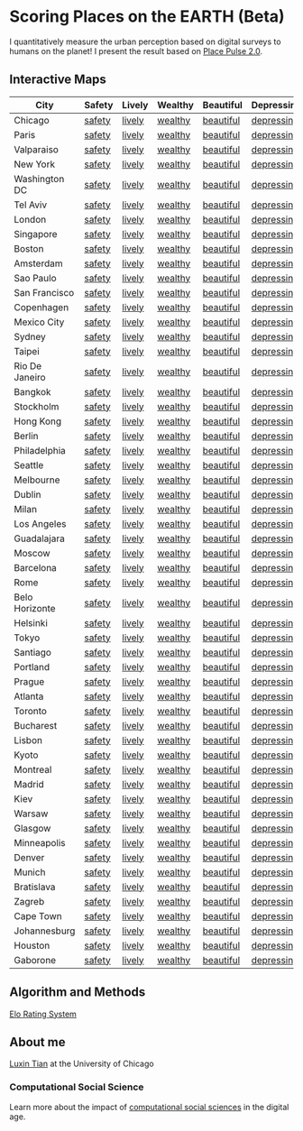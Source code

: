 # Scoring Places on the EARTH (Beta)

I quantitatively measure the urban perception based on digital surveys to humans on the planet! I present the result based on [Place Pulse 2.0](http://pulse.media.mit.edu/vision/). 


## Interactive Maps
 |City  |Safety|Lively|Wealthy|Beautiful|Depressing|Boring|
 |-|-|-|-|-|-|-|
 | Chicago | [safety](https://luxin-tian.github.io/Scoring-Neighborhoods-on-the-Earth/safety/pp2_Chicagosafety.html) | [lively](https://luxin-tian.github.io/Scoring-Neighborhoods-on-the-Earth/lively/pp2_Chicagolively.html) | [wealthy](https://luxin-tian.github.io/Scoring-Neighborhoods-on-the-Earth/wealthy/pp2_Chicagowealthy.html) | [beautiful](https://luxin-tian.github.io/Scoring-Neighborhoods-on-the-Earth/beautiful/pp2_Chicagobeautiful.html) | [depressing](https://luxin-tian.github.io/Scoring-Neighborhoods-on-the-Earth/depressing/pp2_Chicagodepressing.html) | [boring](https://luxin-tian.github.io/Scoring-Neighborhoods-on-the-Earth/boring/pp2_Chicagoboring.html) | 
 | Paris | [safety](https://luxin-tian.github.io/Scoring-Neighborhoods-on-the-Earth/safety/pp2_Parissafety.html) | [lively](https://luxin-tian.github.io/Scoring-Neighborhoods-on-the-Earth/lively/pp2_Parislively.html) | [wealthy](https://luxin-tian.github.io/Scoring-Neighborhoods-on-the-Earth/wealthy/pp2_Pariswealthy.html) | [beautiful](https://luxin-tian.github.io/Scoring-Neighborhoods-on-the-Earth/beautiful/pp2_Parisbeautiful.html) | [depressing](https://luxin-tian.github.io/Scoring-Neighborhoods-on-the-Earth/depressing/pp2_Parisdepressing.html) | [boring](https://luxin-tian.github.io/Scoring-Neighborhoods-on-the-Earth/boring/pp2_Parisboring.html) | 
 | Valparaiso | [safety](https://luxin-tian.github.io/Scoring-Neighborhoods-on-the-Earth/safety/pp2_Valparaisosafety.html) | [lively](https://luxin-tian.github.io/Scoring-Neighborhoods-on-the-Earth/lively/pp2_Valparaisolively.html) | [wealthy](https://luxin-tian.github.io/Scoring-Neighborhoods-on-the-Earth/wealthy/pp2_Valparaisowealthy.html) | [beautiful](https://luxin-tian.github.io/Scoring-Neighborhoods-on-the-Earth/beautiful/pp2_Valparaisobeautiful.html) | [depressing](https://luxin-tian.github.io/Scoring-Neighborhoods-on-the-Earth/depressing/pp2_Valparaisodepressing.html) | [boring](https://luxin-tian.github.io/Scoring-Neighborhoods-on-the-Earth/boring/pp2_Valparaisoboring.html) | 
 | New York | [safety](https://luxin-tian.github.io/Scoring-Neighborhoods-on-the-Earth/safety/pp2_New%20Yorksafety.html) | [lively](https://luxin-tian.github.io/Scoring-Neighborhoods-on-the-Earth/lively/pp2_New%20Yorklively.html) | [wealthy](https://luxin-tian.github.io/Scoring-Neighborhoods-on-the-Earth/wealthy/pp2_New%20Yorkwealthy.html) | [beautiful](https://luxin-tian.github.io/Scoring-Neighborhoods-on-the-Earth/beautiful/pp2_New%20Yorkbeautiful.html) | [depressing](https://luxin-tian.github.io/Scoring-Neighborhoods-on-the-Earth/depressing/pp2_New%20Yorkdepressing.html) | [boring](https://luxin-tian.github.io/Scoring-Neighborhoods-on-the-Earth/boring/pp2_New%20Yorkboring.html) | 
 | Washington DC | [safety](https://luxin-tian.github.io/Scoring-Neighborhoods-on-the-Earth/safety/pp2_Washington%20DCsafety.html) | [lively](https://luxin-tian.github.io/Scoring-Neighborhoods-on-the-Earth/lively/pp2_Washington%20DClively.html) | [wealthy](https://luxin-tian.github.io/Scoring-Neighborhoods-on-the-Earth/wealthy/pp2_Washington%20DCwealthy.html) | [beautiful](https://luxin-tian.github.io/Scoring-Neighborhoods-on-the-Earth/beautiful/pp2_Washington%20DCbeautiful.html) | [depressing](https://luxin-tian.github.io/Scoring-Neighborhoods-on-the-Earth/depressing/pp2_Washington%20DCdepressing.html) | [boring](https://luxin-tian.github.io/Scoring-Neighborhoods-on-the-Earth/boring/pp2_Washington%20DCboring.html) | 
 | Tel Aviv | [safety](https://luxin-tian.github.io/Scoring-Neighborhoods-on-the-Earth/safety/pp2_Tel%20Avivsafety.html) | [lively](https://luxin-tian.github.io/Scoring-Neighborhoods-on-the-Earth/lively/pp2_Tel%20Avivlively.html) | [wealthy](https://luxin-tian.github.io/Scoring-Neighborhoods-on-the-Earth/wealthy/pp2_Tel%20Avivwealthy.html) | [beautiful](https://luxin-tian.github.io/Scoring-Neighborhoods-on-the-Earth/beautiful/pp2_Tel%20Avivbeautiful.html) | [depressing](https://luxin-tian.github.io/Scoring-Neighborhoods-on-the-Earth/depressing/pp2_Tel%20Avivdepressing.html) | [boring](https://luxin-tian.github.io/Scoring-Neighborhoods-on-the-Earth/boring/pp2_Tel%20Avivboring.html) | 
 | London | [safety](https://luxin-tian.github.io/Scoring-Neighborhoods-on-the-Earth/safety/pp2_Londonsafety.html) | [lively](https://luxin-tian.github.io/Scoring-Neighborhoods-on-the-Earth/lively/pp2_Londonlively.html) | [wealthy](https://luxin-tian.github.io/Scoring-Neighborhoods-on-the-Earth/wealthy/pp2_Londonwealthy.html) | [beautiful](https://luxin-tian.github.io/Scoring-Neighborhoods-on-the-Earth/beautiful/pp2_Londonbeautiful.html) | [depressing](https://luxin-tian.github.io/Scoring-Neighborhoods-on-the-Earth/depressing/pp2_Londondepressing.html) | [boring](https://luxin-tian.github.io/Scoring-Neighborhoods-on-the-Earth/boring/pp2_Londonboring.html) | 
 | Singapore | [safety](https://luxin-tian.github.io/Scoring-Neighborhoods-on-the-Earth/safety/pp2_Singaporesafety.html) | [lively](https://luxin-tian.github.io/Scoring-Neighborhoods-on-the-Earth/lively/pp2_Singaporelively.html) | [wealthy](https://luxin-tian.github.io/Scoring-Neighborhoods-on-the-Earth/wealthy/pp2_Singaporewealthy.html) | [beautiful](https://luxin-tian.github.io/Scoring-Neighborhoods-on-the-Earth/beautiful/pp2_Singaporebeautiful.html) | [depressing](https://luxin-tian.github.io/Scoring-Neighborhoods-on-the-Earth/depressing/pp2_Singaporedepressing.html) | [boring](https://luxin-tian.github.io/Scoring-Neighborhoods-on-the-Earth/boring/pp2_Singaporeboring.html) | 
 | Boston | [safety](https://luxin-tian.github.io/Scoring-Neighborhoods-on-the-Earth/safety/pp2_Bostonsafety.html) | [lively](https://luxin-tian.github.io/Scoring-Neighborhoods-on-the-Earth/lively/pp2_Bostonlively.html) | [wealthy](https://luxin-tian.github.io/Scoring-Neighborhoods-on-the-Earth/wealthy/pp2_Bostonwealthy.html) | [beautiful](https://luxin-tian.github.io/Scoring-Neighborhoods-on-the-Earth/beautiful/pp2_Bostonbeautiful.html) | [depressing](https://luxin-tian.github.io/Scoring-Neighborhoods-on-the-Earth/depressing/pp2_Bostondepressing.html) | [boring](https://luxin-tian.github.io/Scoring-Neighborhoods-on-the-Earth/boring/pp2_Bostonboring.html) | 
 | Amsterdam | [safety](https://luxin-tian.github.io/Scoring-Neighborhoods-on-the-Earth/safety/pp2_Amsterdamsafety.html) | [lively](https://luxin-tian.github.io/Scoring-Neighborhoods-on-the-Earth/lively/pp2_Amsterdamlively.html) | [wealthy](https://luxin-tian.github.io/Scoring-Neighborhoods-on-the-Earth/wealthy/pp2_Amsterdamwealthy.html) | [beautiful](https://luxin-tian.github.io/Scoring-Neighborhoods-on-the-Earth/beautiful/pp2_Amsterdambeautiful.html) | [depressing](https://luxin-tian.github.io/Scoring-Neighborhoods-on-the-Earth/depressing/pp2_Amsterdamdepressing.html) | [boring](https://luxin-tian.github.io/Scoring-Neighborhoods-on-the-Earth/boring/pp2_Amsterdamboring.html) | 
 | Sao Paulo | [safety](https://luxin-tian.github.io/Scoring-Neighborhoods-on-the-Earth/safety/pp2_Sao%20Paulosafety.html) | [lively](https://luxin-tian.github.io/Scoring-Neighborhoods-on-the-Earth/lively/pp2_Sao%20Paulolively.html) | [wealthy](https://luxin-tian.github.io/Scoring-Neighborhoods-on-the-Earth/wealthy/pp2_Sao%20Paulowealthy.html) | [beautiful](https://luxin-tian.github.io/Scoring-Neighborhoods-on-the-Earth/beautiful/pp2_Sao%20Paulobeautiful.html) | [depressing](https://luxin-tian.github.io/Scoring-Neighborhoods-on-the-Earth/depressing/pp2_Sao%20Paulodepressing.html) | [boring](https://luxin-tian.github.io/Scoring-Neighborhoods-on-the-Earth/boring/pp2_Sao%20Pauloboring.html) | 
 | San Francisco | [safety](https://luxin-tian.github.io/Scoring-Neighborhoods-on-the-Earth/safety/pp2_San%20Franciscosafety.html) | [lively](https://luxin-tian.github.io/Scoring-Neighborhoods-on-the-Earth/lively/pp2_San%20Franciscolively.html) | [wealthy](https://luxin-tian.github.io/Scoring-Neighborhoods-on-the-Earth/wealthy/pp2_San%20Franciscowealthy.html) | [beautiful](https://luxin-tian.github.io/Scoring-Neighborhoods-on-the-Earth/beautiful/pp2_San%20Franciscobeautiful.html) | [depressing](https://luxin-tian.github.io/Scoring-Neighborhoods-on-the-Earth/depressing/pp2_San%20Franciscodepressing.html) | [boring](https://luxin-tian.github.io/Scoring-Neighborhoods-on-the-Earth/boring/pp2_San%20Franciscoboring.html) | 
 | Copenhagen | [safety](https://luxin-tian.github.io/Scoring-Neighborhoods-on-the-Earth/safety/pp2_Copenhagensafety.html) | [lively](https://luxin-tian.github.io/Scoring-Neighborhoods-on-the-Earth/lively/pp2_Copenhagenlively.html) | [wealthy](https://luxin-tian.github.io/Scoring-Neighborhoods-on-the-Earth/wealthy/pp2_Copenhagenwealthy.html) | [beautiful](https://luxin-tian.github.io/Scoring-Neighborhoods-on-the-Earth/beautiful/pp2_Copenhagenbeautiful.html) | [depressing](https://luxin-tian.github.io/Scoring-Neighborhoods-on-the-Earth/depressing/pp2_Copenhagendepressing.html) | [boring](https://luxin-tian.github.io/Scoring-Neighborhoods-on-the-Earth/boring/pp2_Copenhagenboring.html) | 
 | Mexico City | [safety](https://luxin-tian.github.io/Scoring-Neighborhoods-on-the-Earth/safety/pp2_Mexico%20Citysafety.html) | [lively](https://luxin-tian.github.io/Scoring-Neighborhoods-on-the-Earth/lively/pp2_Mexico%20Citylively.html) | [wealthy](https://luxin-tian.github.io/Scoring-Neighborhoods-on-the-Earth/wealthy/pp2_Mexico%20Citywealthy.html) | [beautiful](https://luxin-tian.github.io/Scoring-Neighborhoods-on-the-Earth/beautiful/pp2_Mexico%20Citybeautiful.html) | [depressing](https://luxin-tian.github.io/Scoring-Neighborhoods-on-the-Earth/depressing/pp2_Mexico%20Citydepressing.html) | [boring](https://luxin-tian.github.io/Scoring-Neighborhoods-on-the-Earth/boring/pp2_Mexico%20Cityboring.html) | 
 | Sydney | [safety](https://luxin-tian.github.io/Scoring-Neighborhoods-on-the-Earth/safety/pp2_Sydneysafety.html) | [lively](https://luxin-tian.github.io/Scoring-Neighborhoods-on-the-Earth/lively/pp2_Sydneylively.html) | [wealthy](https://luxin-tian.github.io/Scoring-Neighborhoods-on-the-Earth/wealthy/pp2_Sydneywealthy.html) | [beautiful](https://luxin-tian.github.io/Scoring-Neighborhoods-on-the-Earth/beautiful/pp2_Sydneybeautiful.html) | [depressing](https://luxin-tian.github.io/Scoring-Neighborhoods-on-the-Earth/depressing/pp2_Sydneydepressing.html) | [boring](https://luxin-tian.github.io/Scoring-Neighborhoods-on-the-Earth/boring/pp2_Sydneyboring.html) | 
 | Taipei | [safety](https://luxin-tian.github.io/Scoring-Neighborhoods-on-the-Earth/safety/pp2_Taipeisafety.html) | [lively](https://luxin-tian.github.io/Scoring-Neighborhoods-on-the-Earth/lively/pp2_Taipeilively.html) | [wealthy](https://luxin-tian.github.io/Scoring-Neighborhoods-on-the-Earth/wealthy/pp2_Taipeiwealthy.html) | [beautiful](https://luxin-tian.github.io/Scoring-Neighborhoods-on-the-Earth/beautiful/pp2_Taipeibeautiful.html) | [depressing](https://luxin-tian.github.io/Scoring-Neighborhoods-on-the-Earth/depressing/pp2_Taipeidepressing.html) | [boring](https://luxin-tian.github.io/Scoring-Neighborhoods-on-the-Earth/boring/pp2_Taipeiboring.html) | 
 | Rio De Janeiro | [safety](https://luxin-tian.github.io/Scoring-Neighborhoods-on-the-Earth/safety/pp2_Rio%20De%20Janeirosafety.html) | [lively](https://luxin-tian.github.io/Scoring-Neighborhoods-on-the-Earth/lively/pp2_Rio%20De%20Janeirolively.html) | [wealthy](https://luxin-tian.github.io/Scoring-Neighborhoods-on-the-Earth/wealthy/pp2_Rio%20De%20Janeirowealthy.html) | [beautiful](https://luxin-tian.github.io/Scoring-Neighborhoods-on-the-Earth/beautiful/pp2_Rio%20De%20Janeirobeautiful.html) | [depressing](https://luxin-tian.github.io/Scoring-Neighborhoods-on-the-Earth/depressing/pp2_Rio%20De%20Janeirodepressing.html) | [boring](https://luxin-tian.github.io/Scoring-Neighborhoods-on-the-Earth/boring/pp2_Rio%20De%20Janeiroboring.html) | 
 | Bangkok | [safety](https://luxin-tian.github.io/Scoring-Neighborhoods-on-the-Earth/safety/pp2_Bangkoksafety.html) | [lively](https://luxin-tian.github.io/Scoring-Neighborhoods-on-the-Earth/lively/pp2_Bangkoklively.html) | [wealthy](https://luxin-tian.github.io/Scoring-Neighborhoods-on-the-Earth/wealthy/pp2_Bangkokwealthy.html) | [beautiful](https://luxin-tian.github.io/Scoring-Neighborhoods-on-the-Earth/beautiful/pp2_Bangkokbeautiful.html) | [depressing](https://luxin-tian.github.io/Scoring-Neighborhoods-on-the-Earth/depressing/pp2_Bangkokdepressing.html) | [boring](https://luxin-tian.github.io/Scoring-Neighborhoods-on-the-Earth/boring/pp2_Bangkokboring.html) | 
 | Stockholm | [safety](https://luxin-tian.github.io/Scoring-Neighborhoods-on-the-Earth/safety/pp2_Stockholmsafety.html) | [lively](https://luxin-tian.github.io/Scoring-Neighborhoods-on-the-Earth/lively/pp2_Stockholmlively.html) | [wealthy](https://luxin-tian.github.io/Scoring-Neighborhoods-on-the-Earth/wealthy/pp2_Stockholmwealthy.html) | [beautiful](https://luxin-tian.github.io/Scoring-Neighborhoods-on-the-Earth/beautiful/pp2_Stockholmbeautiful.html) | [depressing](https://luxin-tian.github.io/Scoring-Neighborhoods-on-the-Earth/depressing/pp2_Stockholmdepressing.html) | [boring](https://luxin-tian.github.io/Scoring-Neighborhoods-on-the-Earth/boring/pp2_Stockholmboring.html) | 
 | Hong Kong | [safety](https://luxin-tian.github.io/Scoring-Neighborhoods-on-the-Earth/safety/pp2_Hong%20Kongsafety.html) | [lively](https://luxin-tian.github.io/Scoring-Neighborhoods-on-the-Earth/lively/pp2_Hong%20Konglively.html) | [wealthy](https://luxin-tian.github.io/Scoring-Neighborhoods-on-the-Earth/wealthy/pp2_Hong%20Kongwealthy.html) | [beautiful](https://luxin-tian.github.io/Scoring-Neighborhoods-on-the-Earth/beautiful/pp2_Hong%20Kongbeautiful.html) | [depressing](https://luxin-tian.github.io/Scoring-Neighborhoods-on-the-Earth/depressing/pp2_Hong%20Kongdepressing.html) | [boring](https://luxin-tian.github.io/Scoring-Neighborhoods-on-the-Earth/boring/pp2_Hong%20Kongboring.html) | 
 | Berlin | [safety](https://luxin-tian.github.io/Scoring-Neighborhoods-on-the-Earth/safety/pp2_Berlinsafety.html) | [lively](https://luxin-tian.github.io/Scoring-Neighborhoods-on-the-Earth/lively/pp2_Berlinlively.html) | [wealthy](https://luxin-tian.github.io/Scoring-Neighborhoods-on-the-Earth/wealthy/pp2_Berlinwealthy.html) | [beautiful](https://luxin-tian.github.io/Scoring-Neighborhoods-on-the-Earth/beautiful/pp2_Berlinbeautiful.html) | [depressing](https://luxin-tian.github.io/Scoring-Neighborhoods-on-the-Earth/depressing/pp2_Berlindepressing.html) | [boring](https://luxin-tian.github.io/Scoring-Neighborhoods-on-the-Earth/boring/pp2_Berlinboring.html) | 
 | Philadelphia | [safety](https://luxin-tian.github.io/Scoring-Neighborhoods-on-the-Earth/safety/pp2_Philadelphiasafety.html) | [lively](https://luxin-tian.github.io/Scoring-Neighborhoods-on-the-Earth/lively/pp2_Philadelphialively.html) | [wealthy](https://luxin-tian.github.io/Scoring-Neighborhoods-on-the-Earth/wealthy/pp2_Philadelphiawealthy.html) | [beautiful](https://luxin-tian.github.io/Scoring-Neighborhoods-on-the-Earth/beautiful/pp2_Philadelphiabeautiful.html) | [depressing](https://luxin-tian.github.io/Scoring-Neighborhoods-on-the-Earth/depressing/pp2_Philadelphiadepressing.html) | [boring](https://luxin-tian.github.io/Scoring-Neighborhoods-on-the-Earth/boring/pp2_Philadelphiaboring.html) | 
 | Seattle | [safety](https://luxin-tian.github.io/Scoring-Neighborhoods-on-the-Earth/safety/pp2_Seattlesafety.html) | [lively](https://luxin-tian.github.io/Scoring-Neighborhoods-on-the-Earth/lively/pp2_Seattlelively.html) | [wealthy](https://luxin-tian.github.io/Scoring-Neighborhoods-on-the-Earth/wealthy/pp2_Seattlewealthy.html) | [beautiful](https://luxin-tian.github.io/Scoring-Neighborhoods-on-the-Earth/beautiful/pp2_Seattlebeautiful.html) | [depressing](https://luxin-tian.github.io/Scoring-Neighborhoods-on-the-Earth/depressing/pp2_Seattledepressing.html) | [boring](https://luxin-tian.github.io/Scoring-Neighborhoods-on-the-Earth/boring/pp2_Seattleboring.html) | 
 | Melbourne | [safety](https://luxin-tian.github.io/Scoring-Neighborhoods-on-the-Earth/safety/pp2_Melbournesafety.html) | [lively](https://luxin-tian.github.io/Scoring-Neighborhoods-on-the-Earth/lively/pp2_Melbournelively.html) | [wealthy](https://luxin-tian.github.io/Scoring-Neighborhoods-on-the-Earth/wealthy/pp2_Melbournewealthy.html) | [beautiful](https://luxin-tian.github.io/Scoring-Neighborhoods-on-the-Earth/beautiful/pp2_Melbournebeautiful.html) | [depressing](https://luxin-tian.github.io/Scoring-Neighborhoods-on-the-Earth/depressing/pp2_Melbournedepressing.html) | [boring](https://luxin-tian.github.io/Scoring-Neighborhoods-on-the-Earth/boring/pp2_Melbourneboring.html) | 
 | Dublin | [safety](https://luxin-tian.github.io/Scoring-Neighborhoods-on-the-Earth/safety/pp2_Dublinsafety.html) | [lively](https://luxin-tian.github.io/Scoring-Neighborhoods-on-the-Earth/lively/pp2_Dublinlively.html) | [wealthy](https://luxin-tian.github.io/Scoring-Neighborhoods-on-the-Earth/wealthy/pp2_Dublinwealthy.html) | [beautiful](https://luxin-tian.github.io/Scoring-Neighborhoods-on-the-Earth/beautiful/pp2_Dublinbeautiful.html) | [depressing](https://luxin-tian.github.io/Scoring-Neighborhoods-on-the-Earth/depressing/pp2_Dublindepressing.html) | [boring](https://luxin-tian.github.io/Scoring-Neighborhoods-on-the-Earth/boring/pp2_Dublinboring.html) | 
 | Milan | [safety](https://luxin-tian.github.io/Scoring-Neighborhoods-on-the-Earth/safety/pp2_Milansafety.html) | [lively](https://luxin-tian.github.io/Scoring-Neighborhoods-on-the-Earth/lively/pp2_Milanlively.html) | [wealthy](https://luxin-tian.github.io/Scoring-Neighborhoods-on-the-Earth/wealthy/pp2_Milanwealthy.html) | [beautiful](https://luxin-tian.github.io/Scoring-Neighborhoods-on-the-Earth/beautiful/pp2_Milanbeautiful.html) | [depressing](https://luxin-tian.github.io/Scoring-Neighborhoods-on-the-Earth/depressing/pp2_Milandepressing.html) | [boring](https://luxin-tian.github.io/Scoring-Neighborhoods-on-the-Earth/boring/pp2_Milanboring.html) | 
 | Los Angeles | [safety](https://luxin-tian.github.io/Scoring-Neighborhoods-on-the-Earth/safety/pp2_Los%20Angelessafety.html) | [lively](https://luxin-tian.github.io/Scoring-Neighborhoods-on-the-Earth/lively/pp2_Los%20Angeleslively.html) | [wealthy](https://luxin-tian.github.io/Scoring-Neighborhoods-on-the-Earth/wealthy/pp2_Los%20Angeleswealthy.html) | [beautiful](https://luxin-tian.github.io/Scoring-Neighborhoods-on-the-Earth/beautiful/pp2_Los%20Angelesbeautiful.html) | [depressing](https://luxin-tian.github.io/Scoring-Neighborhoods-on-the-Earth/depressing/pp2_Los%20Angelesdepressing.html) | [boring](https://luxin-tian.github.io/Scoring-Neighborhoods-on-the-Earth/boring/pp2_Los%20Angelesboring.html) | 
 | Guadalajara | [safety](https://luxin-tian.github.io/Scoring-Neighborhoods-on-the-Earth/safety/pp2_Guadalajarasafety.html) | [lively](https://luxin-tian.github.io/Scoring-Neighborhoods-on-the-Earth/lively/pp2_Guadalajaralively.html) | [wealthy](https://luxin-tian.github.io/Scoring-Neighborhoods-on-the-Earth/wealthy/pp2_Guadalajarawealthy.html) | [beautiful](https://luxin-tian.github.io/Scoring-Neighborhoods-on-the-Earth/beautiful/pp2_Guadalajarabeautiful.html) | [depressing](https://luxin-tian.github.io/Scoring-Neighborhoods-on-the-Earth/depressing/pp2_Guadalajaradepressing.html) | [boring](https://luxin-tian.github.io/Scoring-Neighborhoods-on-the-Earth/boring/pp2_Guadalajaraboring.html) | 
 | Moscow | [safety](https://luxin-tian.github.io/Scoring-Neighborhoods-on-the-Earth/safety/pp2_Moscowsafety.html) | [lively](https://luxin-tian.github.io/Scoring-Neighborhoods-on-the-Earth/lively/pp2_Moscowlively.html) | [wealthy](https://luxin-tian.github.io/Scoring-Neighborhoods-on-the-Earth/wealthy/pp2_Moscowwealthy.html) | [beautiful](https://luxin-tian.github.io/Scoring-Neighborhoods-on-the-Earth/beautiful/pp2_Moscowbeautiful.html) | [depressing](https://luxin-tian.github.io/Scoring-Neighborhoods-on-the-Earth/depressing/pp2_Moscowdepressing.html) | [boring](https://luxin-tian.github.io/Scoring-Neighborhoods-on-the-Earth/boring/pp2_Moscowboring.html) | 
 | Barcelona | [safety](https://luxin-tian.github.io/Scoring-Neighborhoods-on-the-Earth/safety/pp2_Barcelonasafety.html) | [lively](https://luxin-tian.github.io/Scoring-Neighborhoods-on-the-Earth/lively/pp2_Barcelonalively.html) | [wealthy](https://luxin-tian.github.io/Scoring-Neighborhoods-on-the-Earth/wealthy/pp2_Barcelonawealthy.html) | [beautiful](https://luxin-tian.github.io/Scoring-Neighborhoods-on-the-Earth/beautiful/pp2_Barcelonabeautiful.html) | [depressing](https://luxin-tian.github.io/Scoring-Neighborhoods-on-the-Earth/depressing/pp2_Barcelonadepressing.html) | [boring](https://luxin-tian.github.io/Scoring-Neighborhoods-on-the-Earth/boring/pp2_Barcelonaboring.html) | 
 | Rome | [safety](https://luxin-tian.github.io/Scoring-Neighborhoods-on-the-Earth/safety/pp2_Romesafety.html) | [lively](https://luxin-tian.github.io/Scoring-Neighborhoods-on-the-Earth/lively/pp2_Romelively.html) | [wealthy](https://luxin-tian.github.io/Scoring-Neighborhoods-on-the-Earth/wealthy/pp2_Romewealthy.html) | [beautiful](https://luxin-tian.github.io/Scoring-Neighborhoods-on-the-Earth/beautiful/pp2_Romebeautiful.html) | [depressing](https://luxin-tian.github.io/Scoring-Neighborhoods-on-the-Earth/depressing/pp2_Romedepressing.html) | [boring](https://luxin-tian.github.io/Scoring-Neighborhoods-on-the-Earth/boring/pp2_Romeboring.html) | 
 | Belo Horizonte | [safety](https://luxin-tian.github.io/Scoring-Neighborhoods-on-the-Earth/safety/pp2_Belo%20Horizontesafety.html) | [lively](https://luxin-tian.github.io/Scoring-Neighborhoods-on-the-Earth/lively/pp2_Belo%20Horizontelively.html) | [wealthy](https://luxin-tian.github.io/Scoring-Neighborhoods-on-the-Earth/wealthy/pp2_Belo%20Horizontewealthy.html) | [beautiful](https://luxin-tian.github.io/Scoring-Neighborhoods-on-the-Earth/beautiful/pp2_Belo%20Horizontebeautiful.html) | [depressing](https://luxin-tian.github.io/Scoring-Neighborhoods-on-the-Earth/depressing/pp2_Belo%20Horizontedepressing.html) | [boring](https://luxin-tian.github.io/Scoring-Neighborhoods-on-the-Earth/boring/pp2_Belo%20Horizonteboring.html) | 
 | Helsinki | [safety](https://luxin-tian.github.io/Scoring-Neighborhoods-on-the-Earth/safety/pp2_Helsinkisafety.html) | [lively](https://luxin-tian.github.io/Scoring-Neighborhoods-on-the-Earth/lively/pp2_Helsinkilively.html) | [wealthy](https://luxin-tian.github.io/Scoring-Neighborhoods-on-the-Earth/wealthy/pp2_Helsinkiwealthy.html) | [beautiful](https://luxin-tian.github.io/Scoring-Neighborhoods-on-the-Earth/beautiful/pp2_Helsinkibeautiful.html) | [depressing](https://luxin-tian.github.io/Scoring-Neighborhoods-on-the-Earth/depressing/pp2_Helsinkidepressing.html) | [boring](https://luxin-tian.github.io/Scoring-Neighborhoods-on-the-Earth/boring/pp2_Helsinkiboring.html) | 
 | Tokyo | [safety](https://luxin-tian.github.io/Scoring-Neighborhoods-on-the-Earth/safety/pp2_Tokyosafety.html) | [lively](https://luxin-tian.github.io/Scoring-Neighborhoods-on-the-Earth/lively/pp2_Tokyolively.html) | [wealthy](https://luxin-tian.github.io/Scoring-Neighborhoods-on-the-Earth/wealthy/pp2_Tokyowealthy.html) | [beautiful](https://luxin-tian.github.io/Scoring-Neighborhoods-on-the-Earth/beautiful/pp2_Tokyobeautiful.html) | [depressing](https://luxin-tian.github.io/Scoring-Neighborhoods-on-the-Earth/depressing/pp2_Tokyodepressing.html) | [boring](https://luxin-tian.github.io/Scoring-Neighborhoods-on-the-Earth/boring/pp2_Tokyoboring.html) | 
 | Santiago | [safety](https://luxin-tian.github.io/Scoring-Neighborhoods-on-the-Earth/safety/pp2_Santiagosafety.html) | [lively](https://luxin-tian.github.io/Scoring-Neighborhoods-on-the-Earth/lively/pp2_Santiagolively.html) | [wealthy](https://luxin-tian.github.io/Scoring-Neighborhoods-on-the-Earth/wealthy/pp2_Santiagowealthy.html) | [beautiful](https://luxin-tian.github.io/Scoring-Neighborhoods-on-the-Earth/beautiful/pp2_Santiagobeautiful.html) | [depressing](https://luxin-tian.github.io/Scoring-Neighborhoods-on-the-Earth/depressing/pp2_Santiagodepressing.html) | [boring](https://luxin-tian.github.io/Scoring-Neighborhoods-on-the-Earth/boring/pp2_Santiagoboring.html) | 
 | Portland | [safety](https://luxin-tian.github.io/Scoring-Neighborhoods-on-the-Earth/safety/pp2_Portlandsafety.html) | [lively](https://luxin-tian.github.io/Scoring-Neighborhoods-on-the-Earth/lively/pp2_Portlandlively.html) | [wealthy](https://luxin-tian.github.io/Scoring-Neighborhoods-on-the-Earth/wealthy/pp2_Portlandwealthy.html) | [beautiful](https://luxin-tian.github.io/Scoring-Neighborhoods-on-the-Earth/beautiful/pp2_Portlandbeautiful.html) | [depressing](https://luxin-tian.github.io/Scoring-Neighborhoods-on-the-Earth/depressing/pp2_Portlanddepressing.html) | [boring](https://luxin-tian.github.io/Scoring-Neighborhoods-on-the-Earth/boring/pp2_Portlandboring.html) | 
 | Prague | [safety](https://luxin-tian.github.io/Scoring-Neighborhoods-on-the-Earth/safety/pp2_Praguesafety.html) | [lively](https://luxin-tian.github.io/Scoring-Neighborhoods-on-the-Earth/lively/pp2_Praguelively.html) | [wealthy](https://luxin-tian.github.io/Scoring-Neighborhoods-on-the-Earth/wealthy/pp2_Praguewealthy.html) | [beautiful](https://luxin-tian.github.io/Scoring-Neighborhoods-on-the-Earth/beautiful/pp2_Praguebeautiful.html) | [depressing](https://luxin-tian.github.io/Scoring-Neighborhoods-on-the-Earth/depressing/pp2_Praguedepressing.html) | [boring](https://luxin-tian.github.io/Scoring-Neighborhoods-on-the-Earth/boring/pp2_Pragueboring.html) | 
 | Atlanta | [safety](https://luxin-tian.github.io/Scoring-Neighborhoods-on-the-Earth/safety/pp2_Atlantasafety.html) | [lively](https://luxin-tian.github.io/Scoring-Neighborhoods-on-the-Earth/lively/pp2_Atlantalively.html) | [wealthy](https://luxin-tian.github.io/Scoring-Neighborhoods-on-the-Earth/wealthy/pp2_Atlantawealthy.html) | [beautiful](https://luxin-tian.github.io/Scoring-Neighborhoods-on-the-Earth/beautiful/pp2_Atlantabeautiful.html) | [depressing](https://luxin-tian.github.io/Scoring-Neighborhoods-on-the-Earth/depressing/pp2_Atlantadepressing.html) | [boring](https://luxin-tian.github.io/Scoring-Neighborhoods-on-the-Earth/boring/pp2_Atlantaboring.html) | 
 | Toronto | [safety](https://luxin-tian.github.io/Scoring-Neighborhoods-on-the-Earth/safety/pp2_Torontosafety.html) | [lively](https://luxin-tian.github.io/Scoring-Neighborhoods-on-the-Earth/lively/pp2_Torontolively.html) | [wealthy](https://luxin-tian.github.io/Scoring-Neighborhoods-on-the-Earth/wealthy/pp2_Torontowealthy.html) | [beautiful](https://luxin-tian.github.io/Scoring-Neighborhoods-on-the-Earth/beautiful/pp2_Torontobeautiful.html) | [depressing](https://luxin-tian.github.io/Scoring-Neighborhoods-on-the-Earth/depressing/pp2_Torontodepressing.html) | [boring](https://luxin-tian.github.io/Scoring-Neighborhoods-on-the-Earth/boring/pp2_Torontoboring.html) | 
 | Bucharest | [safety](https://luxin-tian.github.io/Scoring-Neighborhoods-on-the-Earth/safety/pp2_Bucharestsafety.html) | [lively](https://luxin-tian.github.io/Scoring-Neighborhoods-on-the-Earth/lively/pp2_Bucharestlively.html) | [wealthy](https://luxin-tian.github.io/Scoring-Neighborhoods-on-the-Earth/wealthy/pp2_Bucharestwealthy.html) | [beautiful](https://luxin-tian.github.io/Scoring-Neighborhoods-on-the-Earth/beautiful/pp2_Bucharestbeautiful.html) | [depressing](https://luxin-tian.github.io/Scoring-Neighborhoods-on-the-Earth/depressing/pp2_Bucharestdepressing.html) | [boring](https://luxin-tian.github.io/Scoring-Neighborhoods-on-the-Earth/boring/pp2_Bucharestboring.html) | 
 | Lisbon | [safety](https://luxin-tian.github.io/Scoring-Neighborhoods-on-the-Earth/safety/pp2_Lisbonsafety.html) | [lively](https://luxin-tian.github.io/Scoring-Neighborhoods-on-the-Earth/lively/pp2_Lisbonlively.html) | [wealthy](https://luxin-tian.github.io/Scoring-Neighborhoods-on-the-Earth/wealthy/pp2_Lisbonwealthy.html) | [beautiful](https://luxin-tian.github.io/Scoring-Neighborhoods-on-the-Earth/beautiful/pp2_Lisbonbeautiful.html) | [depressing](https://luxin-tian.github.io/Scoring-Neighborhoods-on-the-Earth/depressing/pp2_Lisbondepressing.html) | [boring](https://luxin-tian.github.io/Scoring-Neighborhoods-on-the-Earth/boring/pp2_Lisbonboring.html) | 
 | Kyoto | [safety](https://luxin-tian.github.io/Scoring-Neighborhoods-on-the-Earth/safety/pp2_Kyotosafety.html) | [lively](https://luxin-tian.github.io/Scoring-Neighborhoods-on-the-Earth/lively/pp2_Kyotolively.html) | [wealthy](https://luxin-tian.github.io/Scoring-Neighborhoods-on-the-Earth/wealthy/pp2_Kyotowealthy.html) | [beautiful](https://luxin-tian.github.io/Scoring-Neighborhoods-on-the-Earth/beautiful/pp2_Kyotobeautiful.html) | [depressing](https://luxin-tian.github.io/Scoring-Neighborhoods-on-the-Earth/depressing/pp2_Kyotodepressing.html) | [boring](https://luxin-tian.github.io/Scoring-Neighborhoods-on-the-Earth/boring/pp2_Kyotoboring.html) | 
 | Montreal | [safety](https://luxin-tian.github.io/Scoring-Neighborhoods-on-the-Earth/safety/pp2_Montrealsafety.html) | [lively](https://luxin-tian.github.io/Scoring-Neighborhoods-on-the-Earth/lively/pp2_Montreallively.html) | [wealthy](https://luxin-tian.github.io/Scoring-Neighborhoods-on-the-Earth/wealthy/pp2_Montrealwealthy.html) | [beautiful](https://luxin-tian.github.io/Scoring-Neighborhoods-on-the-Earth/beautiful/pp2_Montrealbeautiful.html) | [depressing](https://luxin-tian.github.io/Scoring-Neighborhoods-on-the-Earth/depressing/pp2_Montrealdepressing.html) | [boring](https://luxin-tian.github.io/Scoring-Neighborhoods-on-the-Earth/boring/pp2_Montrealboring.html) | 
 | Madrid | [safety](https://luxin-tian.github.io/Scoring-Neighborhoods-on-the-Earth/safety/pp2_Madridsafety.html) | [lively](https://luxin-tian.github.io/Scoring-Neighborhoods-on-the-Earth/lively/pp2_Madridlively.html) | [wealthy](https://luxin-tian.github.io/Scoring-Neighborhoods-on-the-Earth/wealthy/pp2_Madridwealthy.html) | [beautiful](https://luxin-tian.github.io/Scoring-Neighborhoods-on-the-Earth/beautiful/pp2_Madridbeautiful.html) | [depressing](https://luxin-tian.github.io/Scoring-Neighborhoods-on-the-Earth/depressing/pp2_Madriddepressing.html) | [boring](https://luxin-tian.github.io/Scoring-Neighborhoods-on-the-Earth/boring/pp2_Madridboring.html) | 
 | Kiev | [safety](https://luxin-tian.github.io/Scoring-Neighborhoods-on-the-Earth/safety/pp2_Kievsafety.html) | [lively](https://luxin-tian.github.io/Scoring-Neighborhoods-on-the-Earth/lively/pp2_Kievlively.html) | [wealthy](https://luxin-tian.github.io/Scoring-Neighborhoods-on-the-Earth/wealthy/pp2_Kievwealthy.html) | [beautiful](https://luxin-tian.github.io/Scoring-Neighborhoods-on-the-Earth/beautiful/pp2_Kievbeautiful.html) | [depressing](https://luxin-tian.github.io/Scoring-Neighborhoods-on-the-Earth/depressing/pp2_Kievdepressing.html) | [boring](https://luxin-tian.github.io/Scoring-Neighborhoods-on-the-Earth/boring/pp2_Kievboring.html) | 
 | Warsaw | [safety](https://luxin-tian.github.io/Scoring-Neighborhoods-on-the-Earth/safety/pp2_Warsawsafety.html) | [lively](https://luxin-tian.github.io/Scoring-Neighborhoods-on-the-Earth/lively/pp2_Warsawlively.html) | [wealthy](https://luxin-tian.github.io/Scoring-Neighborhoods-on-the-Earth/wealthy/pp2_Warsawwealthy.html) | [beautiful](https://luxin-tian.github.io/Scoring-Neighborhoods-on-the-Earth/beautiful/pp2_Warsawbeautiful.html) | [depressing](https://luxin-tian.github.io/Scoring-Neighborhoods-on-the-Earth/depressing/pp2_Warsawdepressing.html) | [boring](https://luxin-tian.github.io/Scoring-Neighborhoods-on-the-Earth/boring/pp2_Warsawboring.html) | 
 | Glasgow | [safety](https://luxin-tian.github.io/Scoring-Neighborhoods-on-the-Earth/safety/pp2_Glasgowsafety.html) | [lively](https://luxin-tian.github.io/Scoring-Neighborhoods-on-the-Earth/lively/pp2_Glasgowlively.html) | [wealthy](https://luxin-tian.github.io/Scoring-Neighborhoods-on-the-Earth/wealthy/pp2_Glasgowwealthy.html) | [beautiful](https://luxin-tian.github.io/Scoring-Neighborhoods-on-the-Earth/beautiful/pp2_Glasgowbeautiful.html) | [depressing](https://luxin-tian.github.io/Scoring-Neighborhoods-on-the-Earth/depressing/pp2_Glasgowdepressing.html) | [boring](https://luxin-tian.github.io/Scoring-Neighborhoods-on-the-Earth/boring/pp2_Glasgowboring.html) | 
 | Minneapolis | [safety](https://luxin-tian.github.io/Scoring-Neighborhoods-on-the-Earth/safety/pp2_Minneapolissafety.html) | [lively](https://luxin-tian.github.io/Scoring-Neighborhoods-on-the-Earth/lively/pp2_Minneapolislively.html) | [wealthy](https://luxin-tian.github.io/Scoring-Neighborhoods-on-the-Earth/wealthy/pp2_Minneapoliswealthy.html) | [beautiful](https://luxin-tian.github.io/Scoring-Neighborhoods-on-the-Earth/beautiful/pp2_Minneapolisbeautiful.html) | [depressing](https://luxin-tian.github.io/Scoring-Neighborhoods-on-the-Earth/depressing/pp2_Minneapolisdepressing.html) | [boring](https://luxin-tian.github.io/Scoring-Neighborhoods-on-the-Earth/boring/pp2_Minneapolisboring.html) | 
 | Denver | [safety](https://luxin-tian.github.io/Scoring-Neighborhoods-on-the-Earth/safety/pp2_Denversafety.html) | [lively](https://luxin-tian.github.io/Scoring-Neighborhoods-on-the-Earth/lively/pp2_Denverlively.html) | [wealthy](https://luxin-tian.github.io/Scoring-Neighborhoods-on-the-Earth/wealthy/pp2_Denverwealthy.html) | [beautiful](https://luxin-tian.github.io/Scoring-Neighborhoods-on-the-Earth/beautiful/pp2_Denverbeautiful.html) | [depressing](https://luxin-tian.github.io/Scoring-Neighborhoods-on-the-Earth/depressing/pp2_Denverdepressing.html) | [boring](https://luxin-tian.github.io/Scoring-Neighborhoods-on-the-Earth/boring/pp2_Denverboring.html) | 
 | Munich | [safety](https://luxin-tian.github.io/Scoring-Neighborhoods-on-the-Earth/safety/pp2_Munichsafety.html) | [lively](https://luxin-tian.github.io/Scoring-Neighborhoods-on-the-Earth/lively/pp2_Munichlively.html) | [wealthy](https://luxin-tian.github.io/Scoring-Neighborhoods-on-the-Earth/wealthy/pp2_Munichwealthy.html) | [beautiful](https://luxin-tian.github.io/Scoring-Neighborhoods-on-the-Earth/beautiful/pp2_Munichbeautiful.html) | [depressing](https://luxin-tian.github.io/Scoring-Neighborhoods-on-the-Earth/depressing/pp2_Munichdepressing.html) | [boring](https://luxin-tian.github.io/Scoring-Neighborhoods-on-the-Earth/boring/pp2_Munichboring.html) | 
 | Bratislava | [safety](https://luxin-tian.github.io/Scoring-Neighborhoods-on-the-Earth/safety/pp2_Bratislavasafety.html) | [lively](https://luxin-tian.github.io/Scoring-Neighborhoods-on-the-Earth/lively/pp2_Bratislavalively.html) | [wealthy](https://luxin-tian.github.io/Scoring-Neighborhoods-on-the-Earth/wealthy/pp2_Bratislavawealthy.html) | [beautiful](https://luxin-tian.github.io/Scoring-Neighborhoods-on-the-Earth/beautiful/pp2_Bratislavabeautiful.html) | [depressing](https://luxin-tian.github.io/Scoring-Neighborhoods-on-the-Earth/depressing/pp2_Bratislavadepressing.html) | [boring](https://luxin-tian.github.io/Scoring-Neighborhoods-on-the-Earth/boring/pp2_Bratislavaboring.html) | 
 | Zagreb | [safety](https://luxin-tian.github.io/Scoring-Neighborhoods-on-the-Earth/safety/pp2_Zagrebsafety.html) | [lively](https://luxin-tian.github.io/Scoring-Neighborhoods-on-the-Earth/lively/pp2_Zagreblively.html) | [wealthy](https://luxin-tian.github.io/Scoring-Neighborhoods-on-the-Earth/wealthy/pp2_Zagrebwealthy.html) | [beautiful](https://luxin-tian.github.io/Scoring-Neighborhoods-on-the-Earth/beautiful/pp2_Zagrebbeautiful.html) | [depressing](https://luxin-tian.github.io/Scoring-Neighborhoods-on-the-Earth/depressing/pp2_Zagrebdepressing.html) | [boring](https://luxin-tian.github.io/Scoring-Neighborhoods-on-the-Earth/boring/pp2_Zagrebboring.html) | 
 | Cape Town | [safety](https://luxin-tian.github.io/Scoring-Neighborhoods-on-the-Earth/safety/pp2_Cape%20Townsafety.html) | [lively](https://luxin-tian.github.io/Scoring-Neighborhoods-on-the-Earth/lively/pp2_Cape%20Townlively.html) | [wealthy](https://luxin-tian.github.io/Scoring-Neighborhoods-on-the-Earth/wealthy/pp2_Cape%20Townwealthy.html) | [beautiful](https://luxin-tian.github.io/Scoring-Neighborhoods-on-the-Earth/beautiful/pp2_Cape%20Townbeautiful.html) | [depressing](https://luxin-tian.github.io/Scoring-Neighborhoods-on-the-Earth/depressing/pp2_Cape%20Towndepressing.html) | [boring](https://luxin-tian.github.io/Scoring-Neighborhoods-on-the-Earth/boring/pp2_Cape%20Townboring.html) | 
 | Johannesburg | [safety](https://luxin-tian.github.io/Scoring-Neighborhoods-on-the-Earth/safety/pp2_Johannesburgsafety.html) | [lively](https://luxin-tian.github.io/Scoring-Neighborhoods-on-the-Earth/lively/pp2_Johannesburglively.html) | [wealthy](https://luxin-tian.github.io/Scoring-Neighborhoods-on-the-Earth/wealthy/pp2_Johannesburgwealthy.html) | [beautiful](https://luxin-tian.github.io/Scoring-Neighborhoods-on-the-Earth/beautiful/pp2_Johannesburgbeautiful.html) | [depressing](https://luxin-tian.github.io/Scoring-Neighborhoods-on-the-Earth/depressing/pp2_Johannesburgdepressing.html) | [boring](https://luxin-tian.github.io/Scoring-Neighborhoods-on-the-Earth/boring/pp2_Johannesburgboring.html) | 
 | Houston | [safety](https://luxin-tian.github.io/Scoring-Neighborhoods-on-the-Earth/safety/pp2_Houstonsafety.html) | [lively](https://luxin-tian.github.io/Scoring-Neighborhoods-on-the-Earth/lively/pp2_Houstonlively.html) | [wealthy](https://luxin-tian.github.io/Scoring-Neighborhoods-on-the-Earth/wealthy/pp2_Houstonwealthy.html) | [beautiful](https://luxin-tian.github.io/Scoring-Neighborhoods-on-the-Earth/beautiful/pp2_Houstonbeautiful.html) | [depressing](https://luxin-tian.github.io/Scoring-Neighborhoods-on-the-Earth/depressing/pp2_Houstondepressing.html) | [boring](https://luxin-tian.github.io/Scoring-Neighborhoods-on-the-Earth/boring/pp2_Houstonboring.html) | 
 | Gaborone | [safety](https://luxin-tian.github.io/Scoring-Neighborhoods-on-the-Earth/safety/pp2_Gaboronesafety.html) | [lively](https://luxin-tian.github.io/Scoring-Neighborhoods-on-the-Earth/lively/pp2_Gaboronelively.html) | [wealthy](https://luxin-tian.github.io/Scoring-Neighborhoods-on-the-Earth/wealthy/pp2_Gaboronewealthy.html) | [beautiful](https://luxin-tian.github.io/Scoring-Neighborhoods-on-the-Earth/beautiful/pp2_Gaboronebeautiful.html) | [depressing](https://luxin-tian.github.io/Scoring-Neighborhoods-on-the-Earth/depressing/pp2_Gaboronedepressing.html) | [boring](https://luxin-tian.github.io/Scoring-Neighborhoods-on-the-Earth/boring/pp2_Gaboroneboring.html) | 
## Algorithm and Methods
[Elo Rating System](https://en.wikipedia.org/wiki/Elo_rating_system)


## About me
[Luxin Tian](https://luxin-tian.github.io/profile/) at the University of Chicago

### Computational Social Science
Learn more about the impact of [computational social sciences](https://macss.uchicago.edu) in the digital age. 
